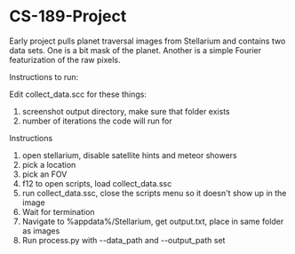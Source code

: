 # CS-189-Project
Early project pulls planet traversal images from Stellarium and contains two data sets. One is a bit mask of the planet. Another is a simple Fourier featurization of the raw pixels.

Instructions to run:

Edit collect_data.scc for these things:

1. screenshot output directory, make sure that folder exists
2. number of iterations the code will run for

Instructions

1. open stellarium, disable satellite hints and meteor showers
2. pick a location
3. pick an FOV
4. f12 to open scripts, load collect_data.ssc
5. run collect_data.ssc, close the scripts menu so it doesn't show up in the image
6. Wait for termination
7. Navigate to %appdata%/Stellarium, get output.txt, place in same folder as images
8. Run process.py with --data_path and --output_path set
